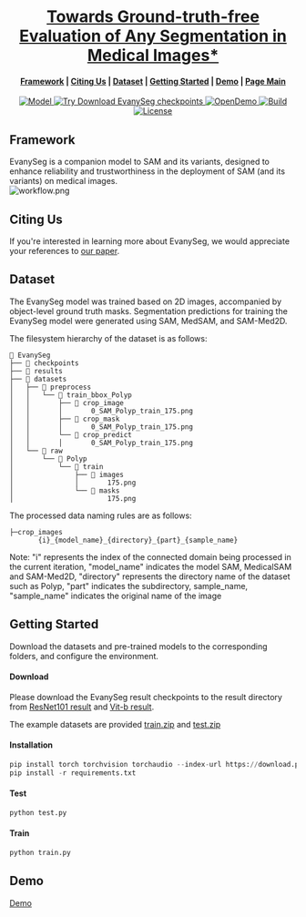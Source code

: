 <p align="center">
    <h1 align="center"><a href="https://arxiv.org/pdf/2409.14874" target="_blank">Towards Ground-truth-free Evaluation of Any Segmentation in Medical Images*</a></h1>
</p>


<h4 align="center">
    <p>
        <a href="https://github.com/ahjolsenbics/EvanySeg/blob/main/README.md#Framework">Framework</a> |
        <a href="#-Citing Us">Citing Us</a> |
        <a href="#-Dataset">Dataset</a> |
        <a href="#-Getting Started">Getting Started</a> |
        <a href="#-Demo">Demo</a> |
        <a href="https://github.com/ahjolsenbics/EvanySeg">Page Main</a>
    <p>
</h4>


<p align="center">
    <a href="https://github.com/facebookresearch/segment-anything/blob/main/LICENSE">
        <img alt="Model" src="https://img.shields.io/badge/Model-SAM%20and%20its%20variants-violet.svg">
    </a>
    <a href="https://drive.google.com/drive/folders/1Ngme9APByRTAOOsLGtwzVYzS2Il4jc1n?usp=drive_link">
        <img alt="Try Download EvanySeg checkpoints" src="https://colab.research.google.com/assets/colab-badge.svg">
    </a>
    <a href="[https://motacommunity.com/LICENSE](https://github.com/modelscope)">
        <img alt="OpenDemo" src="https://img.shields.io/badge/Open%20Demo-MotaCommunity-turquoise.svg">
    </a>
    <a href="https://www.python.org/">
        <img alt="Build" src="https://img.shields.io/badge/Made%20with-Python-1f425f.svg?color=purple">
    </a>
    <a href="https://github.com/confident-ai/deepeval/blob/master/LICENSE.md">
        <img alt="License" src="https://img.shields.io/github/license/confident-ai/deepeval.svg?color=yellow">
    </a>


</p>

## Framework

EvanySeg is a companion model to SAM and its variants, designed to enhance reliability and trustworthiness in the deployment of SAM (and its variants) on medical images.  
![workflow.png](https://pic.imgdb.cn/item/66f4e318f21886ccc0a2e766.png)

## Citing Us
If you're interested in learning more about EvanySeg, we would appreciate your references to [our paper](https://arxiv.org/pdf/2409.14874).

## Dataset
The EvanySeg model was trained based on 2D images, accompanied by object-level ground truth masks. Segmentation predictions for training the EvanySeg model were generated using SAM, MedSAM, and SAM-Med2D.    

The filesystem hierarchy of the dataset is as follows:

```
📁 EvanySeg
├── 📁 checkpoints
├── 📁 results
├── 📁 datasets
│   ├── 📁 preprocess
│   │   └── 📁 train_bbox_Polyp
│   │       ├── 📁 crop_image
│   │       │       0_SAM_Polyp_train_175.png
│   │       ├── 📁 crop_mask
│   │       │       0_SAM_Polyp_train_175.png
│   │       └── 📁 crop_predict
│   │       │       0_SAM_Polyp_train_175.png
│   └── 📁 raw          
│       └── 📁 Polyp
│           └── 📁 train
│               ├── 📁 images
│               │       175.png
│               └── 📁 masks
│                       175.png

```
 The processed data naming rules are as follows:
```
├─crop_images
       {i}_{model_name}_{directory}_{part}_{sample_name}
```

Note: "i" represents the index of the connected domain being processed in the current iteration, "model_name" indicates the model SAM, MedicalSAM and SAM-Med2D, "directory" represents the directory name of the dataset such as Polyp, "part" indicates the subdirectory, sample_name, "sample_name" indicates the original name of the image


## Getting Started
Download the datasets and pre-trained models to the corresponding folders, and configure the environment.
#### Download
Please download the EvanySeg result checkpoints to the result directory from [ResNet101 result](https://drive.google.com/file/d/1Hj7LwH8zIJUaiQmDOkHM6JUgxkoTyGpu/view?usp=drive_link) and  [Vit-b result](https://drive.google.com/file/d/1S_s8zUgv8V2F8LP_h_4HM96j1LWHzjBB/view?usp=drive_link).

The example datasets are  provided [train.zip](https://drive.google.com/file/d/1gkh0gqIf_oeLUuKo2zYbecAb1vcZdLcH/view?usp=drive_link) and [test.zip](https://drive.google.com/file/d/1oxuHYhFLc0x2Yx7x9Lh73XljPK8ixnr_/view?usp=drive_link)


#### Installation

```python
pip install torch torchvision torchaudio --index-url https://download.pytorch.org/whl/cu124
pip install -r requirements.txt
```

#### Test

```python
python test.py
```

#### Train

```python
python train.py
```

## Demo
 [Demo](https://modelscope.cn/studios/ahjolsenbi/EvanySeg)
